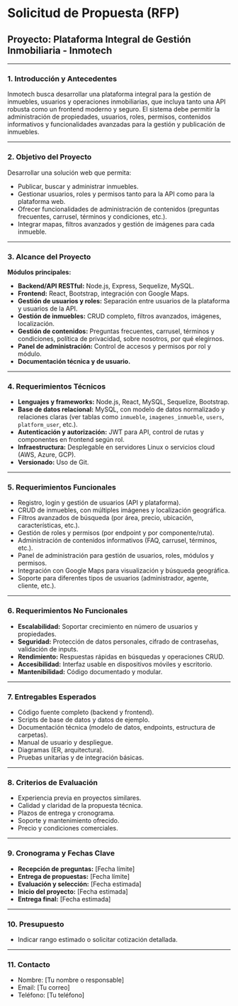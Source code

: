 # Solicitud de Propuesta (RFP)  
## Proyecto: Plataforma Integral de Gestión Inmobiliaria - Inmotech

---

### 1. Introducción y Antecedentes

Inmotech busca desarrollar una plataforma integral para la gestión de inmuebles, usuarios y operaciones inmobiliarias, que incluya tanto una API robusta como un frontend moderno y seguro. El sistema debe permitir la administración de propiedades, usuarios, roles, permisos, contenidos informativos y funcionalidades avanzadas para la gestión y publicación de inmuebles.

---

### 2. Objetivo del Proyecto

Desarrollar una solución web que permita:
- Publicar, buscar y administrar inmuebles.
- Gestionar usuarios, roles y permisos tanto para la API como para la plataforma web.
- Ofrecer funcionalidades de administración de contenidos (preguntas frecuentes, carrusel, términos y condiciones, etc.).
- Integrar mapas, filtros avanzados y gestión de imágenes para cada inmueble.

---

### 3. Alcance del Proyecto

**Módulos principales:**
- **Backend/API RESTful:** Node.js, Express, Sequelize, MySQL.
- **Frontend:** React, Bootstrap, integración con Google Maps.
- **Gestión de usuarios y roles:** Separación entre usuarios de la plataforma y usuarios de la API.
- **Gestión de inmuebles:** CRUD completo, filtros avanzados, imágenes, localización.
- **Gestión de contenidos:** Preguntas frecuentes, carrusel, términos y condiciones, política de privacidad, sobre nosotros, por qué elegirnos.
- **Panel de administración:** Control de accesos y permisos por rol y módulo.
- **Documentación técnica y de usuario.**

---

### 4. Requerimientos Técnicos

- **Lenguajes y frameworks:** Node.js, React, MySQL, Sequelize, Bootstrap.
- **Base de datos relacional:** MySQL, con modelo de datos normalizado y relaciones claras (ver tablas como `inmueble`, `imagenes_inmueble`, `users`, `platform_user`, etc.).
- **Autenticación y autorización:** JWT para API, control de rutas y componentes en frontend según rol.
- **Infraestructura:** Desplegable en servidores Linux o servicios cloud (AWS, Azure, GCP).
- **Versionado:** Uso de Git.

---

### 5. Requerimientos Funcionales

- Registro, login y gestión de usuarios (API y plataforma).
- CRUD de inmuebles, con múltiples imágenes y localización geográfica.
- Filtros avanzados de búsqueda (por área, precio, ubicación, características, etc.).
- Gestión de roles y permisos (por endpoint y por componente/ruta).
- Administración de contenidos informativos (FAQ, carrusel, términos, etc.).
- Panel de administración para gestión de usuarios, roles, módulos y permisos.
- Integración con Google Maps para visualización y búsqueda geográfica.
- Soporte para diferentes tipos de usuarios (administrador, agente, cliente, etc.).

---

### 6. Requerimientos No Funcionales

- **Escalabilidad:** Soportar crecimiento en número de usuarios y propiedades.
- **Seguridad:** Protección de datos personales, cifrado de contraseñas, validación de inputs.
- **Rendimiento:** Respuestas rápidas en búsquedas y operaciones CRUD.
- **Accesibilidad:** Interfaz usable en dispositivos móviles y escritorio.
- **Mantenibilidad:** Código documentado y modular.

---

### 7. Entregables Esperados

- Código fuente completo (backend y frontend).
- Scripts de base de datos y datos de ejemplo.
- Documentación técnica (modelo de datos, endpoints, estructura de carpetas).
- Manual de usuario y despliegue.
- Diagramas (ER, arquitectura).
- Pruebas unitarias y de integración básicas.

---

### 8. Criterios de Evaluación

- Experiencia previa en proyectos similares.
- Calidad y claridad de la propuesta técnica.
- Plazos de entrega y cronograma.
- Soporte y mantenimiento ofrecido.
- Precio y condiciones comerciales.

---

### 9. Cronograma y Fechas Clave

- **Recepción de preguntas:** [Fecha límite]
- **Entrega de propuestas:** [Fecha límite]
- **Evaluación y selección:** [Fecha estimada]
- **Inicio del proyecto:** [Fecha estimada]
- **Entrega final:** [Fecha estimada]

---

### 10. Presupuesto

- Indicar rango estimado o solicitar cotización detallada.

---

### 11. Contacto

- Nombre: [Tu nombre o responsable]
- Email: [Tu correo]
- Teléfono: [Tu teléfono]